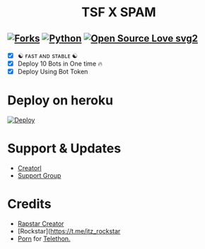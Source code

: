 <p align="center">
  
</p>
<h1 align="center">
  <b>TSF X SPAM</b>
</h1>

[![Forks](https://telegra.ph/file/53079566f34c74ea7a2bd.jpg)](https://github.com/MrRizoel/Spambot/fork)
[![Python](https://img.shields.io/badge/Python-v3.9.7-blue)](https://www.python.org/)
[![Open Source Love svg2]()](https://github.com/MrRizoel/Spambot)   
----
 
- [x] ☯︎ ғᴀsᴛ ᴀɴᴅ sᴛᴀʙʟᴇ ☯︎
- [x] Deploy 10 Bots in One time 🔥
- [x] Deploy Using Bot Token 

# Deploy on heroku

[![Deploy](https://www.herokucdn.com/deploy/button.svg)](https://heroku.com/deploy?template=https://github.com/Rockstarxdd/Tsf)


# Support & Updates
* [Creatorl](https://t.me/king_nobita_op)
* [Support Group](https://t.me/secret_citty) 

# Credits
* [Rapstar Creator](https://t.me/owner_of_tsf_rapstar)
* [Rockstar](https://t.me/itz_rockstar
* [Porn](https://pornhub.com/) for [Telethon.](https://github.com/LonamiWebs/Telethon)


